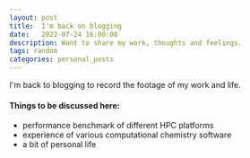```yaml
---
layout: post
title:  I'm back on blogging
date:   2022-07-24 16:00:00
description: Want to share my work, thoughts and feelings. 
tags: random
categories: personal_posts
---
```


I'm back to blogging to record the footage of my work and life.

#### Things to be discussed here:
<ul>
    <li> performance benchmark of different HPC platforms</li>
    <li> experience of various computational chemistry software</li>
    <li> a bit of personal life </li>
</ul>


<!--
<hr>

I remind myself 

<blockquote>
   The only thing we learn from history is that we learn nothing from history. <br>
    — Georg Wilhelm Friedrich Hegel
</blockquote>

-->
